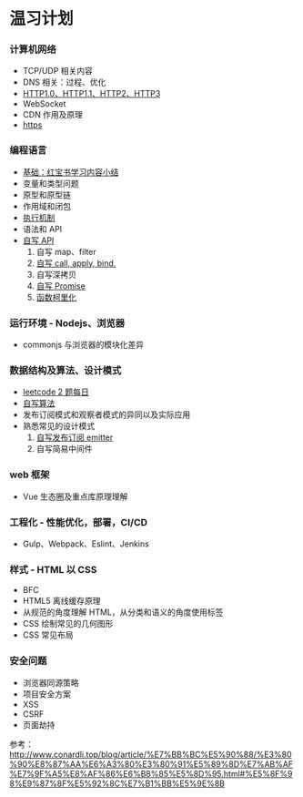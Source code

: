 # 温习计划

### 计算机网络

- TCP/UDP 相关内容
- DNS 相关：过程、优化
- [HTTP1.0、HTTP1.1、HTTP2、HTTP3](https://github.com/hanyaonian/interview/blob/main/computer-network/http1.1-http3.md)
- WebSocket
- CDN 作用及原理
- [https](https://github.com/hanyaonian/interview/blob/main/computer-network/https.md)

### 编程语言

- [基础：红宝书学习内容小结](https://github.com/hanyaonian/interview/tree/main/js-basic)
- 变量和类型问题
- 原型和原型链
- 作用域和闭包
- [执行机制](https://github.com/hanyaonian/interview/blob/main/js-basic/eventloop.md)
- 语法和 API
- [自写 API](https://github.com/hanyaonian/interview/tree/main/api)
  1. 自写 map、filter
  2. [自写 call, apply, bind.](https://github.com/hanyaonian/interview/blob/main/js-method/functionBasic.md)
  3. 自写深拷贝
  4. [自写 Promise](https://github.com/hanyaonian/interview/blob/main/js-method/promise.md)
  5. [函数柯里化](https://github.com/hanyaonian/interview/blob/main/js-method/curry.md)

### 运行环境 - Nodejs、浏览器

- commonjs 与浏览器的模块化差异

### 数据结构及算法、设计模式

- [leetcode 2 题每日](https://github.com/hanyaonian/leetcode_record)
- [自写算法](https://github.com/hanyaonian/interview/tree/main/algorithm)
- 发布订阅模式和观察者模式的异同以及实际应用
- 熟悉常见的设计模式
  1. [自写发布订阅 emitter](https://github.com/hanyaonian/interview/tree/main/design-pattern/emitter.ts)
  2. 自写简易中间件

### web 框架

- Vue 生态圈及重点库原理理解

### 工程化 - 性能优化，部署，CI/CD

- Gulp、Webpack、Eslint、Jenkins

### 样式 - HTML 以 CSS

- BFC
- HTML5 离线缓存原理
- 从规范的角度理解 HTML，从分类和语义的角度使用标签
- CSS 绘制常见的几何图形
- CSS 常见布局

### 安全问题

- 浏览器同源策略
- 项目安全方案
- XSS
- CSRF
- 页面劫持

参考：
http://www.conardli.top/blog/article/%E7%BB%BC%E5%90%88/%E3%80%90%E8%87%AA%E6%A3%80%E3%80%91%E5%89%8D%E7%AB%AF%E7%9F%A5%E8%AF%86%E6%B8%85%E5%8D%95.html#%E5%8F%98%E9%87%8F%E5%92%8C%E7%B1%BB%E5%9E%8B
